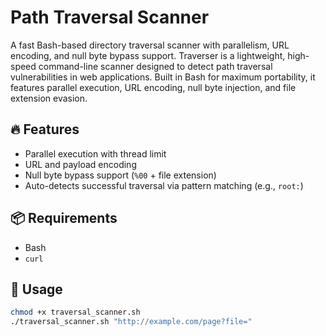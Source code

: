 

# Path Traversal Scanner

A fast Bash-based directory traversal scanner with parallelism, URL encoding, and null byte bypass support.
Traverser is a lightweight, high-speed command-line scanner designed to detect path traversal vulnerabilities in web applications. Built in Bash for maximum portability, it features parallel execution, URL encoding, null byte injection, and file extension evasion.

## 🔥 Features

- Parallel execution with thread limit
- URL and payload encoding
- Null byte bypass support (`%00` + file extension)
- Auto-detects successful traversal via pattern matching (e.g., `root:`)

## 📦 Requirements

- Bash
- `curl`

## 🚀 Usage

```bash
chmod +x traversal_scanner.sh
./traversal_scanner.sh "http://example.com/page?file="

